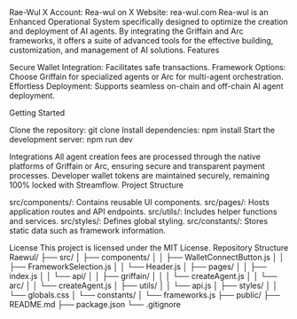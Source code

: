 ## 
Rae-Wul
X Account: Rea-wul on X
Website: rea-wul.com
Rea-wul is an Enhanced Operational System specifically designed to optimize the creation and deployment of AI agents. By integrating the Griffain and Arc frameworks, it offers a suite of advanced tools for the effective building, customization, and management of AI solutions.
Features

Secure Wallet Integration: Facilitates safe transactions.
Framework Options: Choose Griffain for specialized agents or Arc for multi-agent orchestration.
Effortless Deployment: Supports seamless on-chain and off-chain AI agent deployment.

Getting Started

Clone the repository: git clone <repo-url>
Install dependencies: npm install
Start the development server: npm run dev

Integrations
All agent creation fees are processed through the native platforms of Griffain or Arc, ensuring secure and transparent payment processes. Developer wallet tokens are maintained securely, remaining 100% locked with Streamflow.
Project Structure

src/components/: Contains reusable UI components.
src/pages/: Hosts application routes and API endpoints.
src/utils/: Includes helper functions and services.
src/styles/: Defines global styling.
src/constants/: Stores static data such as framework information.

License
This project is licensed under the MIT License.
Repository Structure
Raewul/
├── src/
│   ├── components/
│   │   ├── WalletConnectButton.js
│   │   ├── FrameworkSelection.js
│   │   └── Header.js
│   ├── pages/
│   │   ├── index.js
│   │   └── api/
│   │       ├── griffain/
│   │       │   └── createAgent.js
│   │       └── arc/
│   │           └── createAgent.js
│   ├── utils/
│   │   └── api.js
│   ├── styles/
│   │   └── globals.css
│   └── constants/
│       └── frameworks.js
├── public/
├── README.md
├── package.json
└── .gitignore

<!--
**Rae-wul/Rae-wul** is a ✨ _special_ ✨ repository because its `README.md` (this file) appears on your GitHub profile.

Here are some ideas to get you started:

- 🔭 I’m currently working on ...
- 🌱 I’m currently learning ...
- 👯 I’m looking to collaborate on ...
- 🤔 I’m looking for help with ...
- 💬 Ask me about ...
- 📫 How to reach me: ...
- 😄 Pronouns: ...
- ⚡ Fun fact: ...
-->
